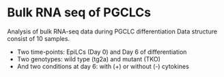 # Bulk RNA seq of PGCLCs
Analysis of bulk RNA-seq data during PGCLC differentiation 
Data structure consist of 10 samples. 
  * Two time-points: EpiLCs (Day 0) and Day 6 of differentiation 
  * Two genotypes: wild type (tg2a) and mutant (TKO) 
  * And two conditions at day 6: with (+) or without (-) cytokines 
